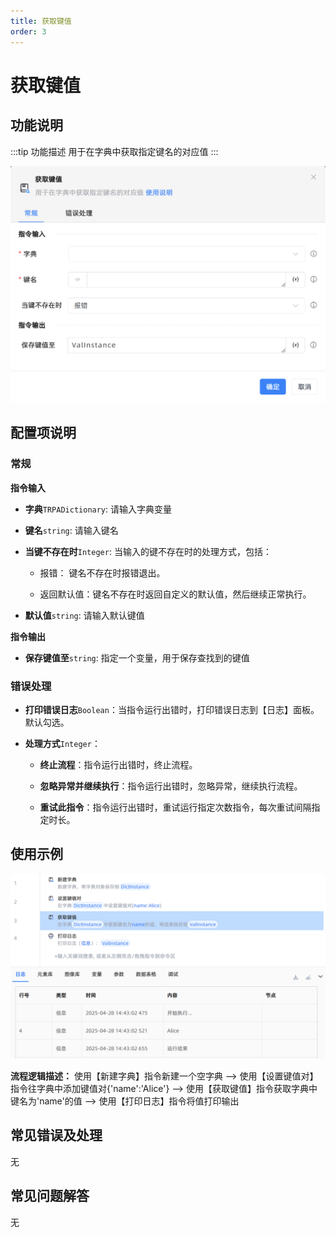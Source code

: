 ```yaml
---
title: 获取键值
order: 3
---
```


# 获取键值

## 功能说明

:::tip 功能描述
用于在字典中获取指定键名的对应值
:::

![获取键值](../../../assets/获取键值_command.png)

## 配置项说明

### 常规

**指令输入**

- **字典**`TRPADictionary`: 请输入字典变量

- **键名**`string`: 请输入键名

- **当键不存在时**`Integer`: 当输入的键不存在时的处理方式，包括：

    - 报错： 键名不存在时报错退出。

    - 返回默认值：键名不存在时返回自定义的默认值，然后继续正常执行。

- **默认值**`string`: 请输入默认键值


**指令输出**

- **保存键值至**`string`: 指定一个变量，用于保存查找到的键值

### 错误处理

- **打印错误日志**`Boolean`：当指令运行出错时，打印错误日志到【日志】面板。默认勾选。

- **处理方式**`Integer`：

    - **终止流程**：指令运行出错时，终止流程。

    - **忽略异常并继续执行**：指令运行出错时，忽略异常，继续执行流程。

    - **重试此指令**：指令运行出错时，重试运行指定次数指令，每次重试间隔指定时长。

## 使用示例

![获取键值](../../../assets/获取键值_demo.png)

**流程逻辑描述：** 使用【新建字典】指令新建一个空字典 --> 使用【设置键值对】指令往字典中添加键值对{'name':'Alice'} --> 使用【获取键值】指令获取字典中键名为'name'的值 --> 使用【打印日志】指令将值打印输出

## 常见错误及处理

无

## 常见问题解答

无

